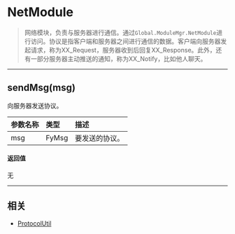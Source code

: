 # NetModule

> 网络模块，负责与服务器进行通信。通过`Global.ModuleMgr.NetModule`进行访问。协议是指客户端和服务器之间进行通信的数据。客户端向服务器发起请求，称为XX_Request，服务器收到后回复XX_Response。此外，还有一部分服务器主动推送的通知，称为XX_Notify，比如他人聊天。

---

## sendMsg(msg)
向服务器发送协议。

|参数名称|类型|描述|
|:---|:---|:---|
|msg|FyMsg|要发送的协议。|

#### 返回值
无

---

## 相关
* [ProtocolUtil](//classes/ProtocolUtil.html 'ProtocolUtil')
